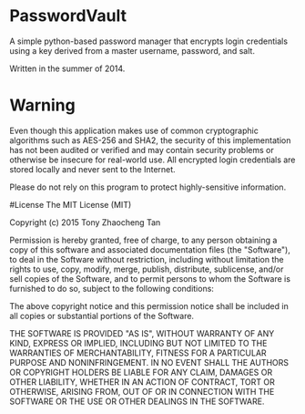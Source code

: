 # PasswordVault
A simple python-based password manager that encrypts login credentials using a key derived from a master username, password, and salt.

Written in the summer of 2014.

# Warning
Even though this application makes use of common cryptographic algorithms such as AES-256 and SHA2, the security of this implementation has not been audited or verified and may contain security problems or otherwise be insecure for real-world use. All encrypted login credentials are stored locally and never sent to the Internet.

Please do not rely on this program to protect highly-sensitive information.

#License
The MIT License (MIT)

Copyright (c) 2015 Tony Zhaocheng Tan

Permission is hereby granted, free of charge, to any person obtaining a copy
of this software and associated documentation files (the "Software"), to deal
in the Software without restriction, including without limitation the rights
to use, copy, modify, merge, publish, distribute, sublicense, and/or sell
copies of the Software, and to permit persons to whom the Software is
furnished to do so, subject to the following conditions:

The above copyright notice and this permission notice shall be included in all
copies or substantial portions of the Software.

THE SOFTWARE IS PROVIDED "AS IS", WITHOUT WARRANTY OF ANY KIND, EXPRESS OR
IMPLIED, INCLUDING BUT NOT LIMITED TO THE WARRANTIES OF MERCHANTABILITY,
FITNESS FOR A PARTICULAR PURPOSE AND NONINFRINGEMENT. IN NO EVENT SHALL THE
AUTHORS OR COPYRIGHT HOLDERS BE LIABLE FOR ANY CLAIM, DAMAGES OR OTHER
LIABILITY, WHETHER IN AN ACTION OF CONTRACT, TORT OR OTHERWISE, ARISING FROM,
OUT OF OR IN CONNECTION WITH THE SOFTWARE OR THE USE OR OTHER DEALINGS IN THE
SOFTWARE.
